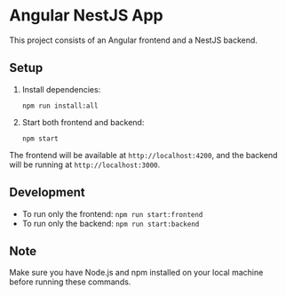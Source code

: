 # Angular NestJS App

This project consists of an Angular frontend and a NestJS backend.

## Setup

1. Install dependencies:
   ```
   npm run install:all
   ```

2. Start both frontend and backend:
   ```
   npm start
   ```

The frontend will be available at `http://localhost:4200`, and the backend will be running at `http://localhost:3000`.

## Development

- To run only the frontend: `npm run start:frontend`
- To run only the backend: `npm run start:backend`

## Note

Make sure you have Node.js and npm installed on your local machine before running these commands.